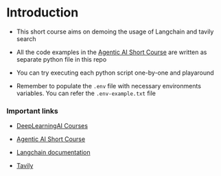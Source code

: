 # Introduction

- This short course aims on demoing the usage of Langchain and tavily search

- All the code examples in the [Agentic AI Short Course](https://learn.deeplearning.ai/courses/ai-agents-in-langgraph/lesson/1/introduction) are written as separate python file in this repo

- You can try executing each python script one-by-one and playaround

- Remember to populate the `.env` file with necessary environments variables. You can refer the `.env-example.txt` file 

### Important links

- [DeepLearningAI Courses](https://learn.deeplearning.ai/)
- [Agentic AI Short Course](https://learn.deeplearning.ai/courses/ai-agents-in-langgraph/lesson/1/introduction)

- [Langchain documentation](https://python.langchain.com/v0.2/docs/introduction/)
- [Tavily](https://tavily.com/)



